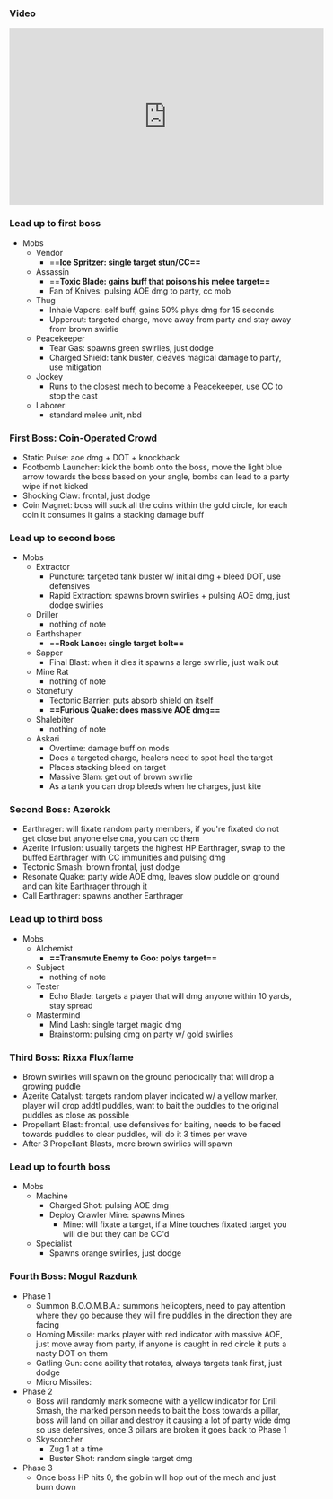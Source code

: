 ### Video
<iframe width="560" height="315" src="https://www.youtube.com/embed/x8lLZruaoNQ?si=THF4fMbH_2BhRjwI" title="YouTube video player" frameborder="0" allow="accelerometer; autoplay; clipboard-write; encrypted-media; gyroscope; picture-in-picture; web-share" referrerpolicy="strict-origin-when-cross-origin" allowfullscreen></iframe>

### Lead up to first boss
- Mobs
	- Vendor
		- ==**Ice Spritzer: single target stun/CC==**
	- Assassin
		- ==**Toxic Blade: gains buff that poisons his melee target==**
		- Fan of Knives: pulsing AOE dmg to party, cc mob
	- Thug
		- Inhale Vapors: self buff, gains 50% phys dmg for 15 seconds
		- Uppercut: targeted charge, move away from party and stay away from brown swirlie
	- Peacekeeper
		- Tear Gas: spawns green swirlies, just dodge
		- Charged Shield: tank buster, cleaves magical damage to party, use mitigation
	- Jockey
		- Runs to the closest mech to become a Peacekeeper, use CC to stop the cast
	- Laborer
		- standard melee unit, nbd

### First Boss: Coin-Operated Crowd
- Static Pulse: aoe dmg + DOT + knockback
- Footbomb Launcher: kick the bomb onto the boss, move the light blue arrow towards the boss based on your angle, bombs can lead to a party wipe if not kicked
- Shocking Claw: frontal, just dodge
- Coin Magnet: boss will suck all the coins within the gold circle, for each coin it consumes it gains a stacking damage buff

### Lead up to second boss
- Mobs
	- Extractor
		- Puncture: targeted tank buster w/ initial dmg + bleed DOT, use defensives
		- Rapid Extraction: spawns brown swirlies + pulsing AOE dmg, just dodge swirlies
	- Driller
		- nothing of note
	- Earthshaper
		- ==**Rock Lance: single target bolt==**
	- Sapper
		- Final Blast: when it dies it spawns a large swirlie, just walk out
	- Mine Rat
		- nothing of note
	- Stonefury
		- Tectonic Barrier: puts absorb shield on itself
		- **==Furious Quake: does massive AOE dmg==**
	- Shalebiter
		- nothing of note
	- Askari
		- Overtime: damage buff on mods
		- Does a targeted charge, healers need to spot heal the target
		- Places stacking bleed on target
		- Massive Slam: get out of brown swirlie
		- As a tank you can drop bleeds when he charges, just kite

### Second Boss: Azerokk
- Earthrager: will fixate random party members, if you're fixated do not get close but anyone else cna, you can cc them
- Azerite Infusion: usually targets the highest HP Earthrager, swap to the buffed Earthrager with CC immunities and pulsing dmg
- Tectonic Smash: brown frontal, just dodge
- Resonate Quake: party wide AOE dmg, leaves slow puddle on ground and can kite Earthrager through it
- Call Earthrager: spawns another Earthrager

### Lead up to third boss
- Mobs
	- Alchemist
		- **==Transmute Enemy to Goo: polys target==**
	- Subject
		- nothing of note
	- Tester
		- Echo Blade: targets a player that will dmg anyone within 10 yards, stay spread
	- Mastermind
		- Mind Lash: single target magic dmg
		- Brainstorm: pulsing dmg on party w/ gold swirlies

### Third Boss: Rixxa Fluxflame
- Brown swirlies will spawn on the ground periodically that will drop a growing puddle
- Azerite Catalyst: targets random player indicated w/ a yellow marker, player will drop addtl puddles, want to bait the puddles to the original puddles as close as possible
- Propellant Blast: frontal, use defensives for baiting, needs to be faced towards puddles to clear puddles, will do it 3 times per wave
- After 3 Propellant Blasts, more brown swirlies will spawn

### Lead up to fourth boss
- Mobs
	- Machine
		- Charged Shot: pulsing AOE dmg
		- Deploy Crawler Mine: spawns Mines
			- Mine: will fixate a target, if a Mine touches fixated target you will die but they can be CC'd
	- Specialist
		- Spawns orange swirlies, just dodge

### Fourth Boss: Mogul Razdunk
- Phase 1
	- Summon B.O.O.M.B.A.: summons helicopters, need to pay attention where they go because they will fire puddles in the direction they are facing
	- Homing Missile: marks player with red indicator with massive AOE, just move away from party, if anyone is caught in red circle it puts a nasty DOT on them
	- Gatling Gun: cone ability that rotates, always targets tank first, just dodge
	- Micro Missiles: 
- Phase 2
	- Boss will randomly mark someone with a yellow indicator for Drill Smash, the marked person needs to bait the boss towards a pillar, boss will land on pillar and destroy it causing a lot of party wide dmg so use defensives, once 3 pillars are broken it goes back to Phase 1
	- Skyscorcher
		- Zug 1 at a time
		- Buster Shot: random single target dmg
- Phase 3
	- Once boss HP hits 0, the goblin will hop out of the mech and just burn down